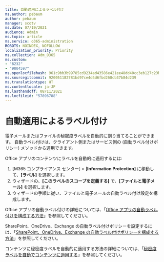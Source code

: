 ```yaml
---
title: 自動適用によるラベル付け
ms.author: pebaum
author: pebaum
manager: scotv
ms.date: 07/19/2021
audience: Admin
ms.topic: article
ms.service: o365-administration
ROBOTS: NOINDEX, NOFOLLOW
localization_priority: Priority
ms.collection: Adm_O365
ms.custom:
- "8232"
- "9004597"
ms.openlocfilehash: 961c9bb3b99785cd9234ad43586e421ee48dd40cc3eb127c23bb2a3f74dcd890
ms.sourcegitcommit: 920051182781bd97ce4d4d6fbd268cb37b84d239
ms.translationtype: HT
ms.contentlocale: ja-JP
ms.lasthandoff: 08/11/2021
ms.locfileid: "57896788"
---
```

# <a name="auto-apply-labeling"></a>自動適用によるラベル付け

電子メールまたはファイルの秘密度ラベルを自動的に割り当てることができます。 自動ラベル付けは、クライアント側またはサービス側の (自動ラベル付けポリシー) メソッドから適用できます。

Office アプリのコンテンツにラベルを自動的に適用するには: 

1. [M365 コンプライアンス センター] > **[Information Protection]** に移動して、**[ラベル]** を選択します。 
1. ウィザードの、**[このラベルのスコープを定義する]** で、**[ファイルと電子メール]** を選択します。 
1. ウィザードの手順に従い、ファイルと電子メールの自動ラベル付け設定を構成します。 

Office アプリの自動ラベル付けの詳細については、「[Office アプリの自動ラベル付けを構成する方法](https://docs.microsoft.com/microsoft-365/compliance/apply-sensitivity-label-automatically#how-to-configure-auto-labeling-for-office-apps)」を参照してください。

SharePoint、OneDrive、Exchange の自動ラベル付けポリシーを設定するには、「[SharePoint、OneDrive、Exchange の自動ラベル付けポリシーを構成する方法](https://go.microsoft.com/fwlink/?linkid=2148841)」を参照してください。

コンテンツに秘密度ラベルを自動的に適用する方法の詳細については、「[秘密度ラベルを自動でコンテンツに適用する](https://docs.microsoft.com/microsoft-365/compliance/apply-sensitivity-label-automatically)」を参照してください。